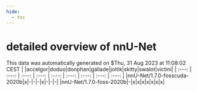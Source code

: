 ```yaml
---
hide:
  - toc
---
```


detailed overview of nnU-Net
============================


This data was automatically generated on $Thu, 31 Aug 2023 at 11:08:02 CEST
| |accelgor|doduo|donphan|gallade|joltik|skitty|swalot|victini|
| :---: | :---: | :---: | :---: | :---: | :---: | :---: | :---: | :---: |
|nnU-Net/1.7.0-fosscuda-2020b|x|-|-|-|x|-|-|-|
|nnU-Net/1.7.0-foss-2020b|-|x|x|x|x|x|x|x|
